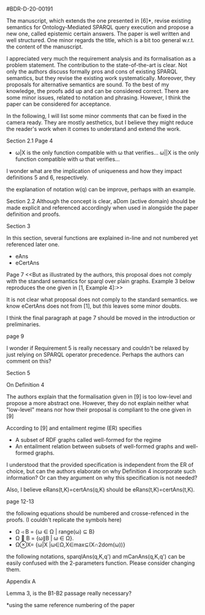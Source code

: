 #BDR-D-20-00191

The manuscript, which extends the one presented in [6]*, revise existing semantics for Ontology-Mediated SPARQL query execution and propose a new one, called epistemic certain answers.
The paper is well written and well structured. One minor regards the title, which is a bit too general w.r.t. the content of the manuscript.

I appreciated very much the requirement analysis and its formalisation as a problem statement. The contribution to the state-of-the-art is clear. Not only the authors discuss formally pros and cons
of existing SPARQL semantics, but they revise the existing work systematically. Moreover, they proposals for alternative semantics are sound. 
To the best of my knowledge, the proofs add up and can be considered correct. There are some minor issues, related to notation and phrasing. 
However, I think the paper can be considered for acceptance.

In the following, I will list some minor comments that can be fixed in the camera ready. 
They are mostly aesthetics, but I believe they might reduce the reader's work when it comes to understand and extend the work.

Section 2.1 Page 4
- ω|X is the only function compatible with ω that verifies...
ω||X is the only function compatible with ω that verifies...

I wonder what are the implication of uniqueness and how they impact definitions 5 and 6, respectively.

the explanation of notation w(q) can be improve, perhaps with an example.

Section 2.2
Although the concept is clear, aDom (active domain) should be made explicit and referenced accordingly when used in alongside the paper definition and proofs.


Section 3

In this section, several functions are explained in-line and not numbered yet referenced later one. 

- eAns
- eCertAns

Page 7
<<But as illustrated by the authors, this proposal does not comply with the standard semantics for sparql over plain graphs. Example 3 below reproduces the one given in [1, Example 4]:>>

It is not clear what proposal does not comply to the standard semantics. we know eCertAns does not from [1], but *this* leaves some minor doubts.

I think the final paragraph at page 7 should be moved in the introduction or preliminaries.
 

page 9

I wonder if Requirement 5 is really necessary and couldn't be relaxed by just relying on SPARQL operator precedence. Perhaps the authors can comment on this?

Section 5

On Definition 4 

The authors explain that the formalisation given in [9] is too low-level and propose a more abstract one.
However, they do not explain neither what "low-level" means nor how their proposal is compliant to the one given in [9]

According to [9] and entailment regime (ER) specifies 
- A subset of RDF graphs called well-formed for the regime
- An entailment relation between subsets of well-formed graphs and well-formed graphs.

I understood that the provided specification is independent from the ER of choice, but can the authors elaborate on why Definition 4 incorporate such information?
Or can they argument on why this specification is not needed?

Also, I believe eRans(t,K)=certAns(q,K) should be eRans(t,K)=certAns(t,K).

page 12-13

the following equations should be numbered and crosse-refenced in the proofs. (I couldn't replicate the symbols here)

- Ω ◃ B = {ω ∈ Ω | range(ω) ⊆ B}
- Ω  􏰄 B = {ω∥B | ω ∈ Ω}.
- Ω⊗X= {ω|X |ω∈Ω,X∈max⊆(X∩2dom(ω))}

the following notations, sparqlAns(q,K,q') and mCanAns(q,K,q') can be easily confused with the 2-parameters function. Please consider changing them. 

Appendix A

Lemma 3, is the B1-B2 passage really necessary?

*using the same reference numbering of the paper
